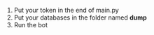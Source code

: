 1. Put your token in the end of main.py
2. Put your databases in the folder named **dump**
3. Run the bot